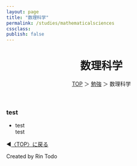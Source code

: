 ```yaml
---
layout: page
title: "数理科学"
permalink: /studies/mathematicalsciences
cssclass:
publish: false
---
```




<html lang="ja">
   <head>

   </head>
    <body>
        <div class="wrap">
            <header>
                <h1>数理科学</h1>
                <span><a href="/index.html">TOP</a> ＞ <a href="/studies.html">勉強</a> ＞ 数理科学</span>
            </header>
            <main>
            <h3>test</h3>
            <ul>
                <li>test</li>test
            </ul>
            </main>
            <footer class="footer">
                <p>◀<a href="/index.html">〈TOP〉に戻る</a></p>
                Created by Rin Todo
            </footer>
        </div>
    </body>
</html>
